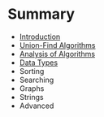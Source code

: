 # Summary

* [Introduction](README.md)
* [Union-Find Algorithms](union-find-algorithms.md)
* [Analysis of Algorithms](analysis-of-algorithms.md)
* [Data Types](chapter1.md)
* Sorting
* Searching
* Graphs
* Strings
* Advanced

